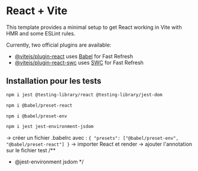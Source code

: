# React + Vite

This template provides a minimal setup to get React working in Vite with HMR and some ESLint rules.

Currently, two official plugins are available:

- [@vitejs/plugin-react](https://github.com/vitejs/vite-plugin-react/blob/main/packages/plugin-react/README.md) uses [Babel](https://babeljs.io/) for Fast Refresh
- [@vitejs/plugin-react-swc](https://github.com/vitejs/vite-plugin-react-swc) uses [SWC](https://swc.rs/) for Fast Refresh

## Installation pour les tests 
```bash
npm i jest @testing-library/react @testing-library/jest-dom
```
```bash
npm i @babel/preset-react
```
```bash
npm i @babel/preset-env
```
```bash
npm i jest jest-environment-jsdom
```
-> créer un fichier .babelrc avec : 
`{
    "presets": ["@babel/preset-env", "@babel/preset-react"]
  }`
-> importer React et render
-> ajouter l'annotation sur le fichier test 
/**
 * @jest-environment jsdom
 */
